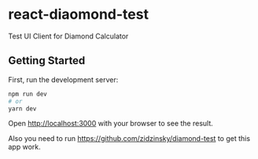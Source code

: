 # react-diaomond-test
Test UI Client for Diamond Calculator

## Getting Started

First, run the development server:

```bash
npm run dev
# or
yarn dev
```

Open [http://localhost:3000](http://localhost:3000) with your browser to see the result.

Also you need to run https://github.com/zidzinsky/diamond-test to get this app work.